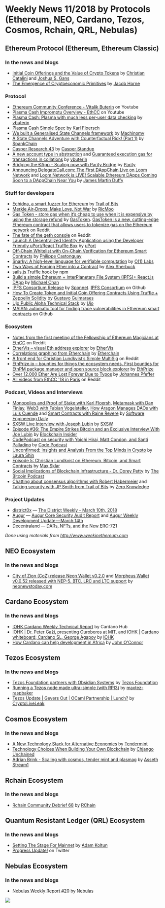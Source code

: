 ﻿# Weekly News 11/2018 by Protocols (Ethereum, NEO, Cardano, Tezos, Cosmos, Rchain, QRL, Nebulas)

## Ethereum Protocol (Ethereum, Ethereum Classic)
### In the news and blogs

* [Initial Coin Offerings and the Value of Crypto Tokens](https://papers.ssrn.com/sol3/papers.cfm?abstract_id=3137213) by [Christian Catalini](https://papers.ssrn.com/sol3/cf_dev/AbsByAuth.cfm?per_id=1556445) and [Joshua S. Gans](https://papers.ssrn.com/sol3/cf_dev/AbsByAuth.cfm?per_id=2029)
* [The Emergence of Cryptoeconomic Primitives](https://medium.com/@jacobscott/the-emergence-of-cryptoeconomic-primitives-14ef3300cc10) by [Jacob Horne](https://medium.com/@jacobscott)

### Protocol
* [Ethereum Community Conference - Vitalik Buterin](https://www.youtube.com/watch?v=uyuA11PDDHE) on Youtube
* [Plasma Cash Impromptu Overview - EthCC](https://www.youtube.com/watch?v=suMDB34GXZ4) on Youtube
* [Plasma Cash: Plasma with much less per-user data checking](https://ethresear.ch/t/plasma-cash-plasma-with-much-less-per-user-data-checking/1298) by [vbuterin](https://ethresear.ch/u/vbuterin/summary)
* [Plasma Cash Simple Spec](https://karl.tech/plasma-cash-simple-spec/) by [Karl Floersch](https://karl.tech/about/)
* [We built a Generalised State Channels framework](https://medium.com/machinomy/approaching-generalised-state-channels-b0d44ec47e35) by [Machinomy](https://medium.com/@machinomy)
* [A State Channels Adventure with Counterfactual Rick! (Part 1)](https://medium.com/spankchain/a-state-channels-adventure-with-counterfactual-rick-part-1-ce68e16252ea) by [SpankChain](https://medium.com/@SpankChain)
* [Casper Research 43](https://www.youtube.com/watch?v=4Qe-SxhGNWM) by [Casper Standup](https://www.youtube.com/channel/UCi8byRkpJBbGgDot2pWXLHA)
* [A new account type in abstraction](https://ethresear.ch/t/a-new-account-type-in-abstraction/1379) and [Guaranteed execution gas for transactions in collations](https://ethresear.ch/t/guaranteed-execution-gas-for-transactions-in-collations/1386) by [vbuterin](https://ethresear.ch/u/vbuterin/summary)
* [Bridging the ÐApp – Scaling now with Parity Bridge](https://paritytech.io/bridging-the-dapp-scaling-now-with-parity-bridge/) by [Parity](https://paritytech.io)
* [Announcing DelegateCall.com: The First DAppChain Live on Loom Network](https://medium.com/loom-network/announcing-delegatecall-com-the-first-dappchain-live-on-loom-network-f95912388a4c) and [Loom Network is LIVE! Scalable Ethereum DApps Coming Soon to a DAppChain Near You](https://medium.com/loom-network/loom-network-is-live-scalable-ethereum-dapps-coming-soon-to-a-dappchain-near-you-29d26da00880) by [James Martin Duffy](https://medium.com/@jamesmartinduffy)

### Stuff for developers
* [Echidna, a smart fuzzer for Ethereum](https://blog.trailofbits.com/2018/03/09/echidna-a-smart-fuzzer-for-ethereum/) by [Trail of Bits](https://blog.trailofbits.com)
* [Merkle Air-Drops: Make Love, Not War](https://blog.ricmoo.com/merkle-air-drops-e6406945584d) by [RicMoo](https://blog.ricmoo.com/@ricmoo)
* [Gas Token - store gas when it’s cheap to use when it is expensive by using the storage refund](https://gastoken.io) by [GasToken](https://gastoken.io). [GasToken is a new, cutting-edge Ethereum contract that allows users to tokenize gas on the Ethereum network](https://www.reddit.com/r/ethereum/comments/8304ay/gastoken_is_a_new_cuttingedge_ethereum_contract/) on Reddit
* [The fate of the geth console](https://www.reddit.com/r/ethdev/comments/84dh1d/the_fate_of_the_geth_console/) on Reddit
* [Launch A Decentralized Identity Application using the Developer Friendly uPort/React Truffle Box](https://medium.com/@uPort/launch-a-decentralized-identity-application-using-the-developer-friendly-uport-react-truffle-box-95d1ddf176ea) by [uPort](https://medium.com/@uPort)
* [Off-Chain Whitelist with On-Chain Verification for Ethereum Smart Contracts](https://medium.com/@PhABC/off-chain-whitelist-with-on-chain-verification-for-ethereum-smart-contracts-1563ca4b8f11) by [Philippe Castonguay](https://medium.com/@PhABC)
* [Snarky: A high-level language for verifiable computation](https://o1labs.org/blog/posts/snarky.html) by [O(1) Labs](https://o1labs.org)
* [Two Ways of Forcing Ether into a Contract](https://medium.com/@alexsherbuck/two-ways-to-force-ether-into-a-contract-1543c1311c56) by [Alex Sherbuck](https://medium.com/@alexsherbuck)
* [sails.js Truffle hook](https://www.npmjs.com/package/sails-hook-truffle) by [npm](https://www.npmjs.com)
* [Build a simple Ethereum + InterPlanetary File System (IPFS)+ React.js DApp](https://itnext.io/build-a-simple-ethereum-interplanetary-file-system-ipfs-react-js-dapp-23ff4914ce4e) by [Michael Chan](https://itnext.io/@mcchan1)
* [IPFS Consortium Release](https://press.swarm.city/ipfs-consortium-release-6907f0b55bbf) by [Sponnet](https://press.swarm.city/@sponnet). [IPFS Consortium](https://github.com/ipfsconsortium) on Github
* [How To Create Token and Initial Coin Offering Contracts Using Truffle + Zeppelin Solidity](https://blog.zeppelin.solutions/how-to-create-token-and-initial-coin-offering-contracts-using-truffle-openzeppelin-1b7a5dae99b6) by [Gustavo Guimaraes](https://blog.zeppelin.solutions/@gus_tavo_guim)
* [Ujo Public Alpha Technical Stack](https://medium.com/@UjoMusic/ujo-public-alpha-technical-stack-2688df7c66cc) by [Ujo](https://medium.com/@UjoMusic)
* [MAIAN: automatic tool for finding trace vulnerabilities in Ethereum smart contracts](https://github.com/MAIAN-tool/MAIAN) on Github

### Ecosystem
* [Notes from the first meeting of the Fellowship of Ethereum Magicians at EthCC](https://www.reddit.com/r/ethereum/comments/835lob/notes_from_the_first_meeting_of_the_fellowship_of/) on Reddit
* [EtherVis – visual Eth address explorer](https://ethervis.com) by [EtherVis](https://ethervis.com)
* [Correlations graphing from Etherchain](https://www.etherchain.org/correlations) by [Etherchain](https://www.etherchain.org)
* [A front end for Christian Lundkvist’s Simple MultiSig](https://www.reddit.com/r/ethereum/comments/82pyi9/i_made_a_front_end_for_christian_lundkvists/) on Reddit
* [EthPrize.io – bounties for things the ecosystem needs. First bounties for EthPM package manager and open source block explorer](http://ethprize.io) by [EthPrize](http://ethprize.io)
* [Over 12,000 Ether Are Lost Forever Due to Typos](https://media.consensys.net/over-12-000-ether-are-lost-forever-due-to-typos-f6ccc35432f8) by [Johannes Pfeffer](https://media.consensys.net/@oaeee)
* [All videos from EthCC '18 in Paris](https://www.reddit.com/r/ethereum/comments/83mz5q/all_videos_from_ethcc_18_in_paris/) on Reddit

### Podcast, Videos and Interviews
* [Monopolies and Proof of Stake with Karl Floersh](https://softwareengineeringdaily.com/2018/03/12/monopolies-and-proof-of-stake-with-karl-floersh/), [Metamask with Dan Finlay](https://softwareengineeringdaily.com/2018/03/13/metamask-with-dan-finlay/), [Web3 with Fabian Vogelsteller](https://softwareengineeringdaily.com/2018/03/14/web3-with-fabian-vogelsteller/), [How Aragon Manages DAOs with Luis Cuende](https://softwareengineeringdaily.com/2018/03/08/how-aragon-manages-daos-with-luis-cuende/) and [Smart Contracts with Raine Revere](https://softwareengineeringdaily.com/2018/03/07/smart-contracts-with-raine-revere/) by [Software Engineering Daily](https://softwareengineeringdaily.com)
* [SXSW Live Interview with Joseph Lubin](https://www.facebook.com/SXSWFestival/videos/10155377840883994/) by [SXSW](https://www.facebook.com/SXSWFestival/?hc_ref=ARQGHj7M0ky5FXvCeWkBoCf9tENueQTEgmB69a38se0pB3a--YrPX4mMvD4cmnsjmJY)
* [Episode #36: The Empire Strikes Bitcoin and an Exclusive Interview With Joe Lubin](https://fireside.fm/s/Fs_9V6FE+t4DxEJt9) by [Blockchain Insider](http://bi.11fs.com)
* [CodePodcast on security with Yoichi Hirai, Matt Condon, and Santi Palladino](https://soundcloud.com/podcastcode/7-300m-worth-of-bugs) by [Code Podcast](https://soundcloud.com/podcastcode)
* [Unconfirmed: Insights and Analysis From the Top Minds in Crypto](https://itunes.apple.com/us/podcast/sxsw-episode-former-doj-prosecutor-kathryn-haun-on/id1347049808?i=1000406317773&mt=2#) by [Laura Shin](https://www.forbes.com/sites/laurashin/#3c4fddee4685)
* [Episode 5: Christian Lundkvist on Ethereum, Bitcoin, and Smart Contracts](http://maxsklar.com/blog/2018/03/13/episode-5-christian-lundkvist-on-ethereum-bitcoin-and-smart-contracts/) by [Max Sklar](http://maxsklar.com/blog/author/max/)
* [Social Implications of Blockchain Infrastructure - Dr. Corey Petty](https://www.youtube.com/watch?v=C3f9yra2KZY&feature=youtu.be) by [The Bitcoin Podcast](https://www.youtube.com/channel/UCZY97wqlKHsx2qFibsMLLtg)
* [Chatting about consensus algorithms with Robert Habermeier](http://www.zeroknowledge.fm/15) and [Talking security with JP Smith from Trail of Bits](http://www.zeroknowledge.fm/16) by [Zero Knowledge](http://www.zeroknowledge.fm)

### Project Updates
* [district0x](https://district0x.io) — [The District Weekly - March 10th, 2018](https://blog.district0x.io/the-district-weekly-march-10th-2018-2b3de9f22c43)
* [Augur](http://www.augur.net) — [Augur Core Security Audit Report](https://medium.com/@AugurProject/augur-core-security-audit-report-cd6b4060ccf3) and [Augur Weekly Development Update — March 14th](https://medium.com/@AugurProject/augur-weekly-development-update-march-14th-cf3eff373ce3)
* [Decentraland](https://decentraland.org) — [DARs, NFTs, and the New ERC-721](https://blog.decentraland.org/dars-nfts-and-the-new-erc-721-132a705eab42)

*Done using materials from http://www.weekinethereum.com*

## NEO Ecosystem
### In the news and blogs
* [City of Zion (CoZ) release Neon Wallet v0.2.0](https://neonewstoday.com/development/city-zion-release-neon-wallet-v0-2-0/) and [Morpheus Wallet v0.0.52 released with NEP-5, BTC, LRC and LTC support](https://neonewstoday.com/development/morpheus-wallet-0-0-52-release/) by [neonewstoday.com](https://neonewstoday.com)

## Cardano Ecosystem
### In the news and blogs
* [IOHK Cardano Weekly Technical Report](https://www.cardanohub.org/en/weekly-technical-report/) by Cardano Hub
* [IOHK | Dr. Peter Gaži, presenting Ouroboros at MIT.](https://www.youtube.com/watch?v=PoNaw-Mtxgo) and [IOHK | Cardano whiteboard; Cardano SL, George Agapov](https://www.youtube.com/watch?v=f01got8H-1k&feature=youtu.be) by [IOHK](https://www.youtube.com/channel/UCBJ0p9aCW-W82TwNM-z3V2w)
* [How Cardano can help development in Africa](https://iohk.io/blog/how-cardano-can-help-development-in-africa) by [John O'Connor](https://iohk.io/team/john-oconnor/)

## Tezos Ecosystem
### In the news and blogs
* [Tezos Foundation partners with Obsidian Systems](https://tezosfoundation.ch/news/tezos-foundation-partners-obsidian-systems/) by [Tezos Foundation](https://tezosfoundation.ch)
* [Running a Tezos node made ultra-simple (with RPI3)](https://forums.tezos.community/t/running-a-tezos-node-made-ultra-simple-with-rpi3/1071) by [maxtez-raspbaker](https://forums.tezos.community/u/maxtez-raspbaker/summary)
* [Tezos Update | Gevers Out | OCaml Partnership | Lunch?](https://www.youtube.com/watch?v=ByO6dPGfnQM&feature=youtu.be) by [CryptoLiveLeak](https://www.youtube.com/channel/UCeoB_bpoVOcwIh-MSLxzNpA)

## Cosmos Ecosystem
### In the news and blogs
* [A New Technology Stack for Alternative Economics](https://blog.cosmos.network/social-impact-thru-alternative-economic-systems-operation-ubi-63b274955028) by [Tendermint](https://medium.com/@tendermint)
* [Technology Choices When Building Your Own Blockchain](https://blog.cosmos.network/technology-choices-when-building-your-own-blockchain-a15385cf59bd) by [Chjango Unchained](https://blog.cosmos.network/@chjango)
* [Adrian Brink - Scaling with cosmos, tender mint and plasmag](https://www.youtube.com/watch?v=qFPwxHTIhBI&feature=youtu.be) by [Asseth Stream1](https://www.youtube.com/channel/UCo0f-1_6oGwQ3ZrrtuNBv0w)

## Rchain Ecosystem
### In the news and blogs
* [Rchain Community Debrief 68](https://www.youtube.com/watch?v=rXcXVlWfu2w) by [RChain](https://www.youtube.com/channel/UCSS3jCffMiz574_q64Ukj_w)

## Quantum Resistant Ledger (QRL) Ecosystem
### In the news and blogs
* [Setting The Stage For Mainnet](https://medium.com/the-quantum-resistant-ledger/setting-the-stage-for-mainnet-e6ef48cd6d93) by [Adam Koltun](https://medium.com/@adamkoltun)
* [Progress Update!](https://twitter.com/qrledger) on Twitter

## Nebulas Ecosystem
### In the news and blogs
* [Nebulas Weekly Report #20](https://medium.com/nebulasio/nebulas-weekly-report-20-b9311114a6bc) by [Nebulas](https://medium.com/@nebulasio)


[![](https://steemitimages.com/DQmdkWT6cCPVYNzZASwHD3WZ5hKpHQv7927MvBt8wRYDDEC/image.png)](http://company.cyber.fund/#newsletter)
